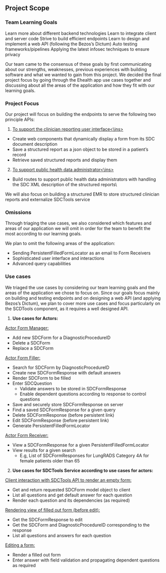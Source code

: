 ## Project Scope

### Team Learning Goals





Learn more about different backend technologies
Learn to integrate client and server code 
Strive to build efficient endpoints
Learn to design and implement a web API (following the Bezos’s Dictum)
Auto testing frameworks/pipelines
Applying the latest infosec techniques to ensure privacy

Our team came to the consensus of these goals by first communicating about our strengths, 
weaknesses, previous experiences with building software and what we wanted to gain from
this project. We decided the final project focus by going through the Ehealth app use
cases together and discussing about all the areas of the application and how they fit with
our learning goals. 


### Project Focus

Our project will focus on building the endpoints to serve the following two principle APIs:
1. <ins> To support the clinician reporting user interface<\ins>
- Create web components that dynamically display a form from its SDC document description
- Save a structured report as a json object to be stored in a patient’s record
- Retrieve saved structured reports and display them
2. <ins> To support public health data administrator<\ins>
- Build routes to support public health data administrators with handling the SDC XML description of the structured reports\

We will also focus on building a structured EMR to store structured
clinician reports and externalize SDCTools service

### Omissions

Through triaging the use cases, we also considered which features
and areas of our application we will omit in order for the team to
benefit the most according to our learning goals. 

We plan to omit the following areas of the application:
- Sending PersistentFilledFormLocator as an email to Form Receivers 
- Sophisticated user interface and interactions
- Advanced query capabilities 


### Use cases

We triaged the use cases by considering our team learning goals and the
areas of the application we chose to focus on. Since our goals focus mainly
on building and testing endpoints and on designing a web API (and applying
Bezos’s Dictum), we plan to cover more use cases and focus particularly on
the SCDTools component, as it requires a well designed API. 



1. **Use cases for Actors:**

<ins>Actor Form Manager:</ins>
- Add new SDCForm for a DiagnosticProcedureID
- Delete a SDCForm
- Replace a SDCForm

<ins>Actor Form Filler:</ins>
- Search for SDCForm by DiagnosticProcedureID
- Create new SDCFormResponse with default answers
- Render SDCForm to be filled
- Enter SDCQuestion
  - Validate answers to be stored in SDCFormResponse
  - Enable dependent questions according to response to control questions 
- Save and securely store SDCFormResponse on server
- Find a saved SDCFormResponse for a given query 
- Delete SDCFormResponse (before persistent link)
- Edit SDCFormResponse (before persistent link)
- Generate PersistentFilledFormLocator

<ins>Actor Form Receiver:</ins>
- View a SDCFormResponse for a given PersistentFilledFormLocator
- View results for a given search   
  - E.g, List of SDCFormResponses for LungRADS Category 4A for female patients older than 65
  

  
  
  
2. **Use cases for SDCTools Service according to use cases for actors:**

<ins>Client interaction with SDCTools API to render an empty form:</ins>
- Get and return requested SDCForm model object to client
- List all questions and get default answer for each question
- Render each question and its dependencies (as required) 

<ins>Rendering view of filled out form (before edit):</ins>
- Get the SDCFormResponse to edit 
- Get the SDCForm and DiagnosticProcedureID corresponding to the response
- List all questions and answers for each question 

<ins>Editing a form:</ins>
- Render a filled out form
- Enter answer with field validation and propagating dependent questions as required

















